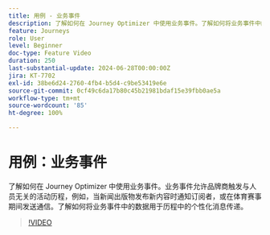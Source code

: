 ```yaml
---
title: 用例 - 业务事件
description: 了解如何在 Journey Optimizer 中使用业务事件。了解如何将业务事件中的数据用于历程中的个性化消息传递。
feature: Journeys
role: User
level: Beginner
doc-type: Feature Video
duration: 250
last-substantial-update: 2024-06-28T00:00:00Z
jira: KT-7702
exl-id: 38be6d24-2760-4fb4-b5d4-c9be53419e6e
source-git-commit: 0cf49c6da17b80c45b21981bdaf15e39fbb0ae5a
workflow-type: tm+mt
source-wordcount: '85'
ht-degree: 100%

---
```



# 用例：业务事件

了解如何在 Journey Optimizer 中使用业务事件。业务事件允许品牌商触发与人员无关的活动历程，例如，当新闻出版物发布新内容时通知订阅者，或在体育赛事期间发送通信。了解如何将业务事件中的数据用于历程中的个性化消息传递。

>[!VIDEO](https://video.tv.adobe.com/v/334234/?learn=on)
